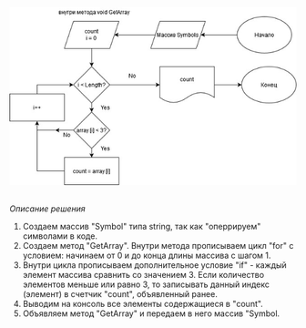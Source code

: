 ![Диаграмма](UntitledDiagram.jpg)

##
*Описание решения*
1. Создаем массив "Symbol" типа string, так как "оперрируем" символами в коде.
2. Создаем метод "GetArray". Внутри метода прописываем цикл "for" c условием: начинаем от 0 и до конца длины массива с шагом 1.
3. Внутри цикла прописываем дополнительное условие "if" - каждый элемент массива сравнить со значением 3. Если количество элементов меньше или равно 3, то записывать данный индекс (элемент) в счетчик "count", объявленный ранее.
4. Выводим на консоль все элементы содержащиеся в "count".
5. Объявляем метод "GetArray" и передаем в него массив "Symbol.
